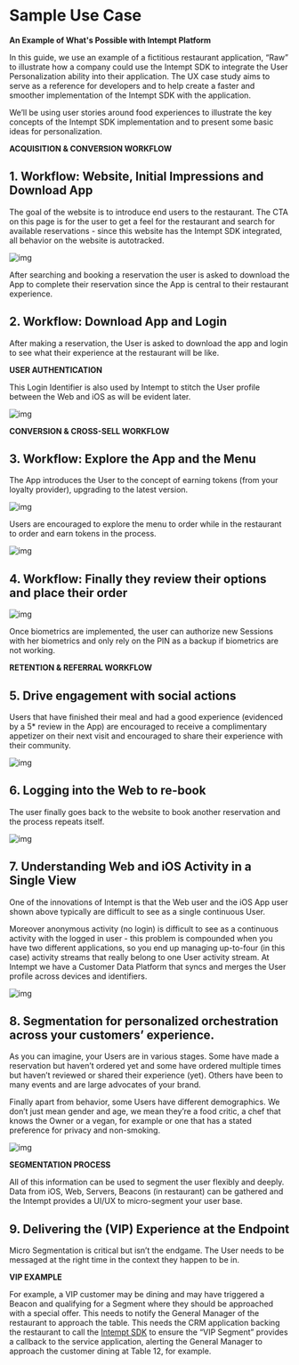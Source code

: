 # Sample Use Case

**An Example of What's Possible with Intempt Platform**

In this guide, we use an example of a fictitious restaurant application, “Raw” to illustrate how a company could use the Intempt SDK to integrate the User Personalization ability into their application. The UX case study aims to serve as a reference for developers and to help create a faster and smoother implementation of the Intempt SDK with the application.

We’ll be using user stories around food experiences to illustrate the key concepts of the Intempt SDK implementation and to present some basic ideas for personalization.

**ACQUISITION & CONVERSION WORKFLOW**

## 1. Workflow: Website, Initial Impressions and Download App

The goal of the website is to introduce end users to the restaurant. The CTA on this page is for the user to get a feel for the restaurant and search for available reservations - since this website has the Intempt SDK integrated, all behavior on the website is autotracked.

![img](/intempt_img_1.png)

After searching and booking a reservation the user is asked to download the App to complete their reservation since the App is central to their restaurant experience. 

## 2. Workflow:  Download App and Login

After making a reservation, the User is asked to download the app and login to see what their experience at the restaurant will be like.

**USER AUTHENTICATION**

This Login Identifier is also used by Intempt to stitch the User profile between the Web and iOS as will be evident later. 

![img](/image3.png)

**CONVERSION & CROSS-SELL WORKFLOW**

## 3. Workflow: Explore the App and the Menu

The App introduces the User to the concept of earning tokens (from your loyalty provider), upgrading to the latest version.

![img](/image9.png)

Users are encouraged to explore the menu to order while in the restaurant to order and earn tokens in the process.

![img](/image6.png)

## 4. Workflow: Finally they review their options and place their order

![img](/image1.jpg)

Once biometrics are implemented, the user can authorize new Sessions with her biometrics and only rely on the PIN as a backup if biometrics are not working.

**RETENTION & REFERRAL WORKFLOW**

## 5. Drive engagement with social actions

Users that have finished their meal and had a good experience (evidenced by a 5* review in the App) are encouraged to receive a complimentary appetizer on their next visit and encouraged to share their experience with their community.

![img](/image5.jpg)

## 6. Logging into the Web to re-book

The user finally goes back to the website to book another reservation and the process repeats itself. 

![img](/image2.png)

## 7. Understanding Web and iOS Activity in a Single View

One of the innovations of Intempt is that the Web user and the iOS App user shown above typically are difficult to see as a single continuous User.

Moreover anonymous activity (no login) is difficult to see as a continuous activity with the logged in user - this problem is compounded when you have two different applications, so you end up managing up-to-four (in this case) activity streams that really belong to one User activity stream. 
At Intempt we have a Customer Data Platform that syncs and merges the User profile across devices and identifiers.

![img](/image11.png)

## 8. Segmentation for personalized orchestration across your customers’ experience.

As you can imagine, your Users are in various stages. Some have made a reservation but haven’t ordered yet and some have ordered multiple times but haven’t reviewed or shared their experience (yet). Others have been to many events and are large advocates of your brand. 

Finally apart from behavior, some Users have different demographics. We don’t just mean gender and age, we mean they’re a food critic, a chef that knows the Owner or a vegan, for example or one that has a stated preference for privacy and non-smoking.

![img](/image17.png)

**SEGMENTATION PROCESS**

All of this information can be used to segment the user flexibly and deeply. Data from iOS, Web, Servers, Beacons (in restaurant) can be gathered and the Intempt provides a UI/UX to micro-segment your user base.

## 9. Delivering the (VIP) Experience at the Endpoint

Micro Segmentation is critical but isn’t the endgame. The User needs to be messaged at the right time in the context they happen to be in.

**VIP EXAMPLE**

For example, a VIP customer may be dining and may have triggered a Beacon and qualifying for a Segment where they should be approached with a special offer. This needs to notify the General Manager of the restaurant to approach the table. 
This needs the CRM application backing the restaurant to call the [Intempt SDK](http://dev.intempt.com "Intempt SDK") to ensure the “VIP Segment” provides a callback to the service application, alerting the General Manager to approach the customer dining at Table 12, for example.